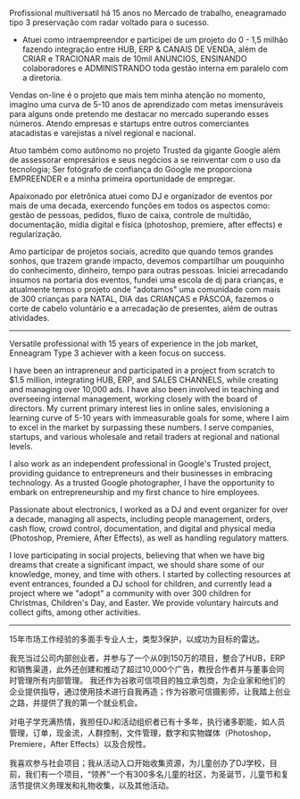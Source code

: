 Profissional multiversatil há 15 anos no Mercado de trabalho, eneagramado tipo 3 preservação com radar voltado para o sucesso.

- Atuei como intraempreendor e participei de um projeto do 0 - 1,5 milhão fazendo integração entre HUB, ERP & CANAIS DE VENDA, além de CRIAR e TRACIONAR mais de 10mil ANUNCIOS, ENSINANDO colaboradores e ADMINISTRANDO toda gestão interna em paralelo com a diretoria.

Vendas on-line é o projeto que mais tem minha atenção no momento, imagino uma curva de 5-10 anos de aprendizado com metas imensuráveis para alguns onde pretendo me destacar no mercado superando esses números. Atendo empresas e startups entre outros comerciantes atacadistas e varejistas a nível regional e nacional.

 Atuo também como autônomo no projeto Trusted da gigante Google além de assessorar empresários e seus negócios a se reinventar com o uso da tecnologia;
 Ser fotógrafo de confiança do Google me proporciona EMPREENDER e a minha primeira oportunidade de empregar.

Apaixonado por eletrônica atuei como DJ e organizador de eventos por mais de uma decada, exercendo funções em todos os aspectos como: gestão de pessoas, pedidos, fluxo de caixa, controle de multidão, documentação, mídia digital e física (photoshop, premiere, after effects) e regularização.

Amo participar de projetos sociais, acredito que quando temos grandes sonhos, que trazem grande impacto, devemos compartilhar um pouquinho do conhecimento, dinheiro, tempo para outras pessoas. Iniciei arrecadando insumos na portaria dos eventos, fundei uma escola de dj para crianças, e atualmente temos o projeto onde "adotamos" uma comunidade com mais de 300 crianças para NATAL, DIA das CRIANÇAS e PÁSCOA, fazemos o corte de cabelo voluntário e a arrecadação de presentes, além de outras atividades.

____
Versatile professional with 15 years of experience in the job market, Enneagram Type 3 achiever with a keen focus on success.

I have been an intrapreneur and participated in a project from scratch to $1.5 million, integrating HUB, ERP, and SALES CHANNELS, while creating and managing over 10,000 ads. I have also been involved in teaching and overseeing internal management, working closely with the board of directors.
My current primary interest lies in online sales, envisioning a learning curve of 5-10 years with immeasurable goals for some, where I aim to excel in the market by surpassing these numbers. I serve companies, startups, and various wholesale and retail traders at regional and national levels.

I also work as an independent professional in Google's Trusted project, providing guidance to entrepreneurs and their businesses in embracing technology. As a trusted Google photographer, I have the opportunity to embark on entrepreneurship and my first chance to hire employees.

Passionate about electronics, I worked as a DJ and event organizer for over a decade, managing all aspects, including people management, orders, cash flow, crowd control, documentation, and digital and physical media (Photoshop, Premiere, After Effects), as well as handling regulatory matters.

I love participating in social projects, believing that when we have big dreams that create a significant impact, we should share some of our knowledge, money, and time with others. I started by collecting resources at event entrances, founded a DJ school for children, and currently lead a project where we "adopt" a community with over 300 children for Christmas, Children's Day, and Easter. We provide voluntary haircuts and collect gifts, among other activities.
____
15年市场工作经验的多面手专业人士，类型3保护，以成功为目标的雷达。

我充当过公司内部创业者，并参与了一个从0到150万的项目，整合了HUB，ERP和销售渠道，此外还创建和推动了超过10,000个广告，教授合作者并与董事会同时管理所有内部管理。
我还作为谷歌可信项目的独立承包商，为企业家和他们的企业提供指导，通过使用技术进行自我再造；作为谷歌可信摄影师，让我踏上创业之路，并提供了我的第一个就业机会。

对电子学充满热情，我担任DJ和活动组织者已有十多年，执行诸多职能，如人员管理，订单，现金流，人群控制，文件管理，数字和实物媒体（Photoshop，Premiere，After Effects）以及合规性。

我喜欢参与社会项目；我从活动入口开始收集资源，为儿童创办了DJ学校，目前，我们有一个项目，“领养”一个有300多名儿童的社区，为圣诞节，儿童节和复活节提供义务理发和礼物收集，以及其他活动。

